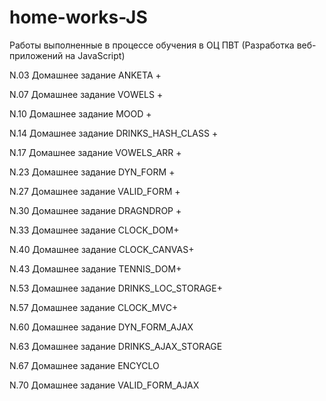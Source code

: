 ﻿# home-works-JS
Работы выполненные в процессе обучения в ОЦ ПВТ (Разработка веб-приложений на JavaScript)

N.03 Домашнее задание ANKETA  +

N.07 Домашнее задание VOWELS  +

N.10 Домашнее задание MOOD  +

N.14 Домашнее задание DRINKS_HASH_CLASS +

N.17 Домашнее задание VOWELS_ARR  +

N.23 Домашнее задание DYN_FORM +

N.27 Домашнее задание VALID_FORM +

N.30 Домашнее задание DRAGNDROP +

N.33 Домашнее задание CLOCK_DOM+

N.40 Домашнее задание CLOCK_CANVAS+

N.43 Домашнее задание TENNIS_DOM+

N.53 Домашнее задание DRINKS_LOC_STORAGE+

N.57 Домашнее задание CLOCK_MVC+

N.60 Домашнее задание DYN_FORM_AJAX

N.63 Домашнее задание DRINKS_AJAX_STORAGE

N.67 Домашнее задание ENCYCLO

N.70 Домашнее задание VALID_FORM_AJAX
